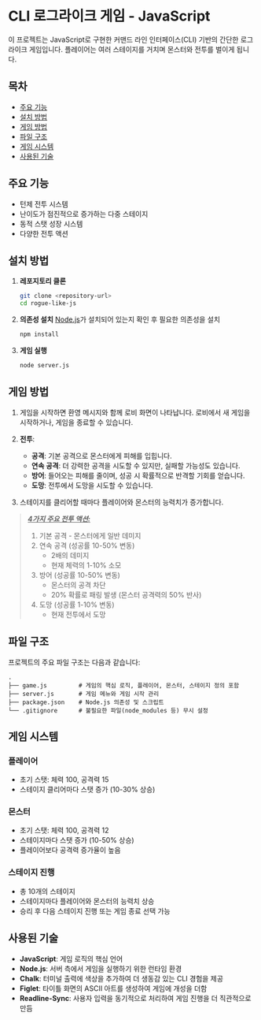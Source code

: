 # CLI 로그라이크 게임 - JavaScript

이 프로젝트는 JavaScript로 구현한 커맨드 라인 인터페이스(CLI) 기반의 간단한 로그라이크 게임입니다. 플레이어는 여러 스테이지를 거치며 몬스터와 전투를 벌이게 됩니다.

## 목차

- [주요 기능](#주요-기능)
- [설치 방법](#설치-방법)
- [게임 방법](#게임-방법)
- [파일 구조](#파일-구조)
- [게임 시스템](#게임-시스템)
- [사용된 기술](#사용된-기술)

## 주요 기능

- 턴제 전투 시스템
- 난이도가 점진적으로 증가하는 다중 스테이지
- 동적 스탯 성장 시스템
- 다양한 전투 액션

## 설치 방법

1. **레포지토리 클론**

   ```bash
   git clone <repository-url>
   cd rogue-like-js
   ```

2. **의존성 설치**
   [Node.js](https://nodejs.org)가 설치되어 있는지 확인 후 필요한 의존성을 설치

   ```bash
   npm install
   ```

3. **게임 실행**

   ```bash
   node server.js
   ```

## 게임 방법

1. 게임을 시작하면 환영 메시지와 함께 로비 화면이 나타납니다. 로비에서 새 게임을 시작하거나, 게임을 종료할 수 있습니다.

2. **전투**:
   - **공격**: 기본 공격으로 몬스터에게 피해를 입힙니다.
   - **연속 공격**: 더 강력한 공격을 시도할 수 있지만, 실패할 가능성도 있습니다.
   - **방어**: 들어오는 피해를 줄이며, 성공 시 확률적으로 반격할 기회를 얻습니다.
   - **도망**: 전투에서 도망을 시도할 수 있습니다.
3. 스테이지를 클리어할 때마다 플레이어와 몬스터의 능력치가 증가합니다.

> <u>**_4가지 주요 전투 액션:_**</u>
>
> 1. 기본 공격 - 몬스터에게 일반 데미지
> 2. 연속 공격 (성공률 10-50% 변동)
>    - 2배의 데미지
>    - 현재 체력의 1-10% 소모
> 3. 방어 (성공률 10-50% 변동)
>    - 몬스터의 공격 차단
>    - 20% 확률로 패링 발생 (몬스터 공격력의 50% 반사)
> 4. 도망 (성공률 1-10% 변동)
>    - 현재 전투에서 도망

## 파일 구조

프로젝트의 주요 파일 구조는 다음과 같습니다:

```
.
├── game.js         # 게임의 핵심 로직, 플레이어, 몬스터, 스테이지 정의 포함
├── server.js       # 게임 메뉴와 게임 시작 관리
├── package.json    # Node.js 의존성 및 스크립트
└── .gitignore      # 불필요한 파일(node_modules 등) 무시 설정
```

## 게임 시스템

### 플레이어

- 초기 스탯: 체력 100, 공격력 15
- 스테이지 클리어마다 스탯 증가 (10-30% 상승)

### 몬스터

- 초기 스탯: 체력 100, 공격력 12
- 스테이지마다 스탯 증가 (10-50% 상승)
- 플레이어보다 공격력 증가율이 높음

### 스테이지 진행

- 총 10개의 스테이지
- 스테이지마다 플레이어와 몬스터의 능력치 상승
- 승리 후 다음 스테이지 진행 또는 게임 종료 선택 가능

## 사용된 기술

- **JavaScript**: 게임 로직의 핵심 언어
- **Node.js**: 서버 측에서 게임을 실행하기 위한 런타임 환경
- **Chalk**: 터미널 출력에 색상을 추가하여 더 생동감 있는 CLI 경험을 제공
- **Figlet**: 타이틀 화면의 ASCII 아트를 생성하여 게임에 개성을 더함
- **Readline-Sync**: 사용자 입력을 동기적으로 처리하여 게임 진행을 더 직관적으로 만듬
